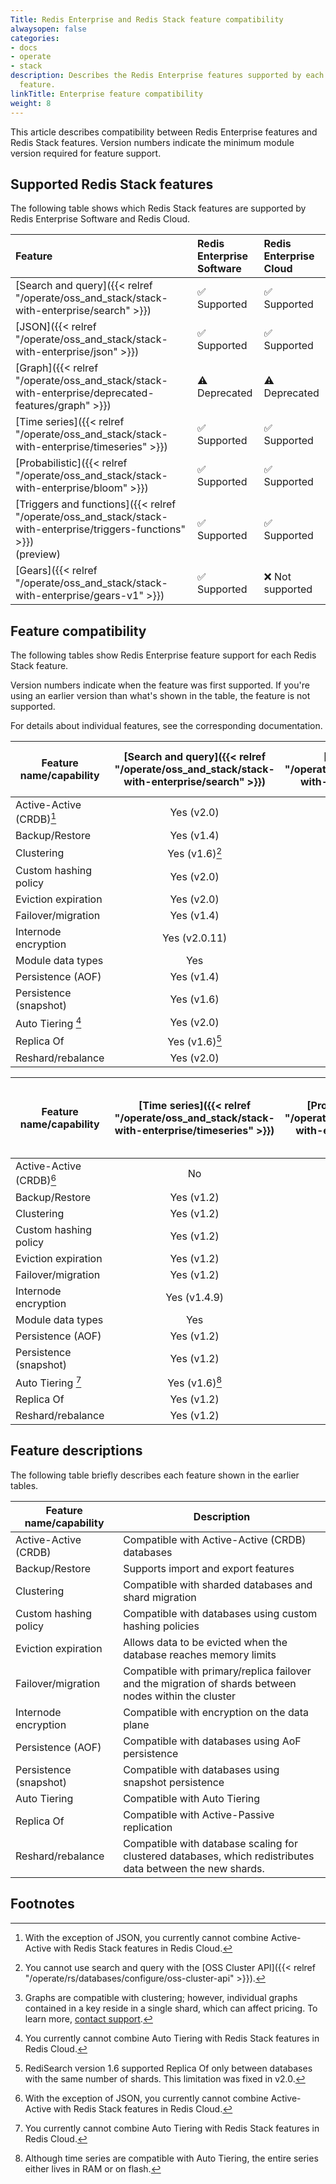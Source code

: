 ```yaml
---
Title: Redis Enterprise and Redis Stack feature compatibility
alwaysopen: false
categories:
- docs
- operate
- stack
description: Describes the Redis Enterprise features supported by each Redis Stack
  feature.
linkTitle: Enterprise feature compatibility
weight: 8
---
```


This article describes compatibility between Redis Enterprise features and Redis Stack features. Version numbers indicate the minimum module version required for feature support.

## Supported Redis Stack features

The following table shows which Redis Stack features are supported by Redis Enterprise Software and Redis Cloud.

| Feature | Redis Enterprise<br/>Software | Redis Enterprise<br/>Cloud |
|:-------|:-------------------------|:-----------------------|
| [Search and query]({{< relref "/operate/oss_and_stack/stack-with-enterprise/search" >}}) | &#x2705; Supported | &#x2705; Supported |
| [JSON]({{< relref "/operate/oss_and_stack/stack-with-enterprise/json" >}})   | &#x2705; Supported | &#x2705; Supported |
| [Graph]({{< relref "/operate/oss_and_stack/stack-with-enterprise/deprecated-features/graph" >}}) | &#x26A0;&#xFE0F; Deprecated | &#x26A0;&#xFE0F; Deprecated |
| [Time series]({{< relref "/operate/oss_and_stack/stack-with-enterprise/timeseries" >}}) | &#x2705; Supported | &#x2705; Supported |
| [Probabilistic]({{< relref "/operate/oss_and_stack/stack-with-enterprise/bloom" >}}) | &#x2705; Supported | &#x2705; Supported |
| [Triggers and functions]({{< relref "/operate/oss_and_stack/stack-with-enterprise/triggers-functions" >}})<br />(preview) | &#x2705; Supported | &#x2705; Supported |
| [Gears]({{< relref "/operate/oss_and_stack/stack-with-enterprise/gears-v1" >}}) | &#x2705; Supported | &#x274c; Not supported |

## Feature compatibility

The following tables show Redis Enterprise feature support for each Redis Stack feature. 

Version numbers indicate when the feature was first supported.  If you're using an earlier version than what's shown in the table, the feature is not supported.

For details about individual features, see the corresponding documentation.

| Feature name/capability   | [Search and query]({{< relref "/operate/oss_and_stack/stack-with-enterprise/search" >}}) | [JSON]({{< relref "/operate/oss_and_stack/stack-with-enterprise/json" >}})    |  [Graph]({{< relref "/operate/oss_and_stack/stack-with-enterprise/deprecated-features/graph" >}})   | 
|---------------------------|:--------------:|:------------:|:------------:|
| Active-Active (CRDB)[^5]  | Yes (v2.0)     | Yes (v2.2)   | No           |
| Backup/Restore            | Yes (v1.4)     | Yes (v1.0)   | Yes (v1.0)   |
| Clustering                | Yes (v1.6)[^3] | Yes (v1.0)   | Yes (v2.2.3)[^1] |
| Custom hashing policy     | Yes (v2.0)     | Yes (v1.0)   | Yes (v1.0)   |
| Eviction expiration       | Yes (v2.0)     | Yes (v1.0)   | Yes (v2.8.10) |
| Failover/migration        | Yes (v1.4)     | Yes (v1.0)   | Yes (v1.0)   |
| Internode encryption      | Yes (v2.0.11)  | Yes (v1.0.8) | Yes (v2.4)   |
| Module data types         | Yes            | Yes          | Yes          |
| Persistence (AOF)         | Yes (v1.4)     | Yes (v1.0)   | Yes (v2.0)   |
| Persistence (snapshot)    | Yes (v1.6)     | Yes (v1.0)   | Yes (v1.0)   |
| Auto Tiering [^4]  | Yes (v2.0)     | Yes (v1.0)   | No           |
| Replica Of                | Yes (v1.6)[^2] | Yes (v1.0)   | Yes (v2.2)   |
| Reshard/rebalance         | Yes (v2.0)     | Yes (v1.0)   | No           |

[^1]: Graphs are compatible with clustering; however, individual graphs contained in a key reside in a single shard, which can affect pricing.  To learn more, [contact support](https://redis.com/company/support/).

[^2]: RediSearch version 1.6 supported Replica Of only between databases with the same number of shards.  This limitation was fixed in v2.0. 

[^3]: You cannot use search and query with the [OSS Cluster API]({{< relref "/operate/rs/databases/configure/oss-cluster-api" >}}).

[^4]: You currently cannot combine Auto Tiering with Redis Stack features in Redis Cloud. 

[^5]: With the exception of JSON, you currently cannot combine Active-Active with Redis Stack features in Redis Cloud.

[^6]: Although time series are compatible with Auto Tiering, the entire series either lives in RAM or on flash.

| Feature name/capability | [Time series]({{< relref "/operate/oss_and_stack/stack-with-enterprise/timeseries" >}}) | [Probabilistic]({{< relref "/operate/oss_and_stack/stack-with-enterprise/bloom" >}}) | [Gears]({{< relref "/operate/oss_and_stack/stack-with-enterprise/gears-v1" >}}) | [Triggers and functions]({{< relref "/operate/oss_and_stack/stack-with-enterprise/triggers-functions" >}})<br />(preview) |
|--------------------------|:--------------:|:------------:|:----------:|:----------:|  
| Active-Active (CRDB)[^5] | No             | No           | Yes (v1.0) | No |
| Backup/Restore           | Yes (v1.2)     | Yes (v2.0)   | Yes (v1.0) | Yes |
| Clustering               | Yes (v1.2)     | Yes (v2.0)   | Yes (v1.0) | Yes |
| Custom hashing policy    | Yes (v1.2)     | Yes (v2.0)   | Yes (v1.0) | Yes |
| Eviction expiration      | Yes (v1.2)     | Yes (v2.0)   | Yes (v1.0) | Yes |
| Failover/migration       | Yes (v1.2)     | Yes (v2.0)   | Yes (v1.0) | Yes |
| Internode encryption     | Yes (v1.4.9)   | Yes (v2.2.6) | Yes (v1.2) | yes |
| Module data types        | Yes            | Yes          | Yes        | Yes |
| Persistence (AOF)        | Yes (v1.2)     | Yes (v2.0)   | Yes (v1.0) | Yes |
| Persistence (snapshot)   | Yes (v1.2)     | Yes (v2.0)   | Yes (v1.0) | Yes |
| Auto Tiering [^4]        | Yes (v1.6)[^6] | Yes (vTBD)   | Yes (vTBD) | No |
| Replica Of               | Yes (v1.2)     | Yes (v2.0)   | No         | Yes |
| Reshard/rebalance        | Yes (v1.2)     | Yes (v2.0)   | Yes (v1.0) | Yes |


## Feature descriptions

The following table briefly describes each feature shown in the earlier tables.

| Feature name/capability | Description |
|-------------------------|-------------|
| Active-Active (CRDB)    | Compatible with Active-Active (CRDB) databases  |
| Backup/Restore          | Supports import and export features |
| Clustering              | Compatible with sharded databases and shard migration |
| Custom hashing policy   | Compatible with databases using custom hashing policies |
| Eviction expiration     | Allows data to be evicted when the database reaches memory limits |
| Failover/migration      | Compatible with primary/replica failover and the migration of shards between nodes within the cluster |
| Internode encryption    | Compatible with encryption on the data plane |
| Persistence (AOF)       | Compatible with databases using AoF persistence |
| Persistence (snapshot)  | Compatible with databases using snapshot persistence | 
| Auto Tiering    | Compatible with Auto Tiering |
| Replica Of              | Compatible with Active-Passive replication | 
| Reshard/rebalance       | Compatible with database scaling for clustered databases, which redistributes data between the new shards. |

<!-- 
    Individual footnotes are rendered below the following heading.  
    Thus, any additional sections need to be placed above this comment.
-->
## Footnotes
